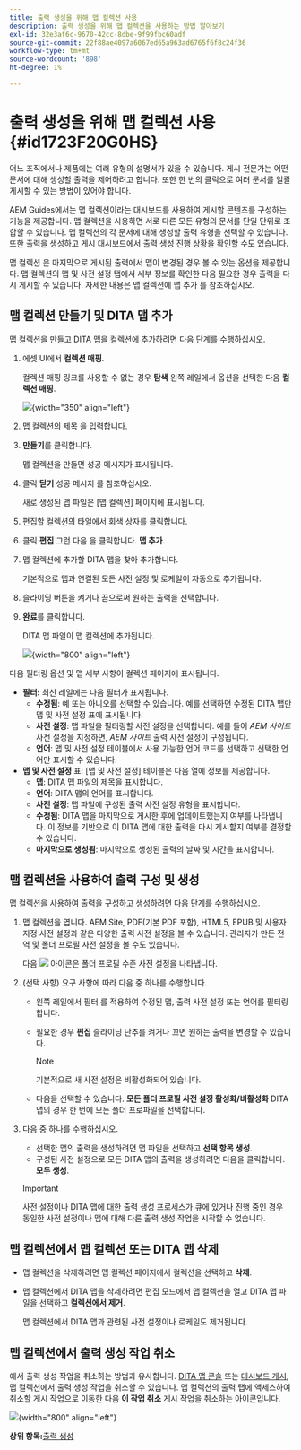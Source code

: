 ```yaml
---
title: 출력 생성을 위해 맵 컬렉션 사용
description: 출력 생성을 위해 맵 컬렉션을 사용하는 방법 알아보기
exl-id: 32e3af6c-9670-42cc-8dbe-9f99fbc60adf
source-git-commit: 22f88ae4097a6067ed65a963ad6765f6f8c24f36
workflow-type: tm+mt
source-wordcount: '898'
ht-degree: 1%

---
```


# 출력 생성을 위해 맵 컬렉션 사용 {#id1723F20G0HS}

어느 조직에서나 제품에는 여러 유형의 설명서가 있을 수 있습니다. 게시 전문가는 어떤 문서에 대해 생성할 출력을 제어하려고 합니다. 또한 한 번의 클릭으로 여러 문서를 일괄 게시할 수 있는 방법이 있어야 합니다.

AEM Guides에서는 맵 컬렉션이라는 대시보드를 사용하여 게시할 콘텐츠를 구성하는 기능을 제공합니다. 맵 컬렉션을 사용하면 서로 다른 모든 유형의 문서를 단일 단위로 조합할 수 있습니다. 맵 컬렉션의 각 문서에 대해 생성할 출력 유형을 선택할 수 있습니다. 또한 출력을 생성하고 게시 대시보드에서 출력 생성 진행 상황을 확인할 수도 있습니다.

맵 컬렉션 은 마지막으로 게시된 출력에서 맵이 변경된 경우 볼 수 있는 옵션을 제공합니다. 맵 컬렉션의 맵 및 사전 설정 탭에서 세부 정보를 확인한 다음 필요한 경우 출력을 다시 게시할 수 있습니다. 자세한 내용은 맵 컬렉션에 맵 추가 를 참조하십시오.

## 맵 컬렉션 만들기 및 DITA 맵 추가

맵 컬렉션을 만들고 DITA 맵을 컬렉션에 추가하려면 다음 단계를 수행하십시오.

1. 에셋 UI에서 **컬렉션 매핑**.

   컬렉션 매핑 링크를 사용할 수 없는 경우 **탐색** 왼쪽 레일에서 옵션을 선택한 다음 **컬렉션 매핑**.

   ![](images/access-map-collection-left-rail.png){width="350" align="left"}

1. 맵 컬렉션의 제목 을 입력합니다.
1. **만들기**&#x200B;를 클릭합니다.

   맵 컬렉션을 만들면 성공 메시지가 표시됩니다.

1. 클릭 **닫기** 성공 메시지 를 참조하십시오.

   새로 생성된 맵 파일은 [맵 컬렉션] 페이지에 표시됩니다.

1. 편집할 컬렉션의 타일에서 회색 상자를 클릭합니다.
1. 클릭 **편집** 그런 다음 을 클릭합니다. **맵 추가**.
1. 맵 컬렉션에 추가할 DITA 맵을 찾아 추가합니다.

   기본적으로 맵과 연결된 모든 사전 설정 및 로케일이 자동으로 추가됩니다.

1. 슬라이딩 버튼을 켜거나 끔으로써 원하는 출력을 선택합니다.
1. **완료**&#x200B;를 클릭합니다.

   DITA 맵 파일이 맵 컬렉션에 추가됩니다.

   ![](images/maps_presets_62_63.png){width="800" align="left"}

다음 필터링 옵션 및 맵 세부 사항이 컬렉션 페이지에 표시됩니다.

- **필터:** 최신 레일에는 다음 필터가 표시됩니다.
   - **수정됨**: 예 또는 아니오를 선택할 수 있습니다. 예를 선택하면 수정된 DITA 맵만 맵 및 사전 설정 표에 표시됩니다.
   - **사전 설정**: 맵 파일을 필터링할 사전 설정을 선택합니다. 예를 들어 *AEM 사이트* 사전 설정을 지정하면, *AEM 사이트* 출력 사전 설정이 구성됩니다.
   - **언어**: 맵 및 사전 설정 테이블에서 사용 가능한 언어 코드를 선택하고 선택한 언어만 표시할 수 있습니다.
- **맵 및 사전 설정** 표: [맵 및 사전 설정] 테이블은 다음 열에 정보를 제공합니다.
   - **맵**: DITA 맵 파일의 제목을 표시합니다.
   - **언어**: DITA 맵의 언어를 표시합니다.
   - **사전 설정**: 맵 파일에 구성된 출력 사전 설정 유형을 표시합니다.
   - **수정됨**: DITA 맵을 마지막으로 게시한 후에 업데이트했는지 여부를 나타냅니다. 이 정보를 기반으로 이 DITA 맵에 대한 출력을 다시 게시할지 여부를 결정할 수 있습니다.
   - **마지막으로 생성됨**: 마지막으로 생성된 출력의 날짜 및 시간을 표시합니다.

## 맵 컬렉션을 사용하여 출력 구성 및 생성

맵 컬렉션을 사용하여 출력을 구성하고 생성하려면 다음 단계를 수행하십시오.

1. 맵 컬렉션을 엽니다. AEM Site, PDF(기본 PDF 포함), HTML5, EPUB 및 사용자 지정 사전 설정과 같은 다양한 출력 사전 설정을 볼 수 있습니다. 관리자가 만든 전역 및 폴더 프로필 사전 설정을 볼 수도 있습니다.

   다음 ![](images/global-preset-icon.svg) 아이콘은 폴더 프로필 수준 사전 설정을 나타냅니다.
1. \(선택 사항\) 요구 사항에 따라 다음 중 하나를 수행합니다.
   - 왼쪽 레일에서 필터 를 적용하여 수정된 맵, 출력 사전 설정 또는 언어를 필터링합니다.
   - 필요한 경우 **편집** 슬라이딩 단추를 켜거나 끄면 원하는 출력을 변경할 수 있습니다.



     >[!NOTE]
     >  
     > 기본적으로 새 사전 설정은 비활성화되어 있습니다.

   - 다음을 선택할 수 있습니다. **모든 폴더 프로필 사전 설정 활성화/비활성화** DITA 맵의 경우 한 번에 모든 폴더 프로파일을 선택합니다.


1. 다음 중 하나를 수행하십시오.

   - 선택한 맵의 출력을 생성하려면 맵 파일을 선택하고 **선택 항목 생성**.
   - 구성된 사전 설정으로 모든 DITA 맵의 출력을 생성하려면 다음을 클릭합니다. **모두 생성**.
   >[!IMPORTANT]
   >
   > 사전 설정이나 DITA 맵에 대한 출력 생성 프로세스가 큐에 있거나 진행 중인 경우 동일한 사전 설정이나 맵에 대해 다른 출력 생성 작업을 시작할 수 없습니다.


## 맵 컬렉션에서 맵 컬렉션 또는 DITA 맵 삭제

- 맵 컬렉션을 삭제하려면 맵 컬렉션 페이지에서 컬렉션을 선택하고 **삭제**.
- 맵 컬렉션에서 DITA 맵을 삭제하려면 편집 모드에서 맵 컬렉션을 열고 DITA 맵 파일을 선택하고 **컬렉션에서 제거**.

  맵 컬렉션에서 DITA 맵과 관련된 사전 설정이나 로케일도 제거됩니다.


## 맵 컬렉션에서 출력 생성 작업 취소

에서 출력 생성 작업을 취소하는 방법과 유사합니다. [DITA 맵 콘솔](generate-output-for-a-dita-map.md#id2061H100T5Z) 또는 [대시보드 게시](generate-output-publish-dashboard.md#), 맵 컬렉션에서 출력 생성 작업을 취소할 수 있습니다. 맵 컬렉션의 출력 탭에 액세스하여 취소할 게시 작업으로 이동한 다음 **이 작업 취소** 게시 작업을 취소하는 아이콘입니다.

![](images/cancel-publish-task-map-collection.png){width="800" align="left"}

**상위 항목:**[&#x200B;출력 생성](generate-output.md)
